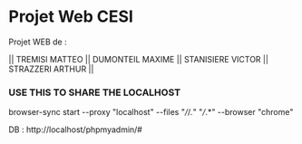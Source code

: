 # Projet Web CESI

Projet WEB de :

|| TREMISI MATTEO || DUMONTEIL MAXIME || STANISIERE VICTOR || STRAZZERI ARTHUR ||

### USE THIS TO SHARE THE LOCALHOST

browser-sync start --proxy "localhost" --files "*/*/*.*" "*/*.*" --browser "chrome"
 
 DB : 
 http://localhost/phpmyadmin/#

